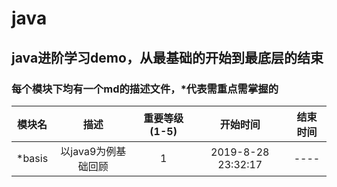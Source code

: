 # java
## java进阶学习demo，从最基础的开始到最底层的结束
### 每个模块下均有一个md的描述文件，*代表需重点需掌握的
| 模块名 | 描述 | 重要等级(1-5) | 开始时间 | 结束时间 |
|:----:|:----:|:----:|:----:|:----:|
| *basis | 以java9为例基础回顾 | 1 | 2019-8-28 23:32:17 | ---- |
